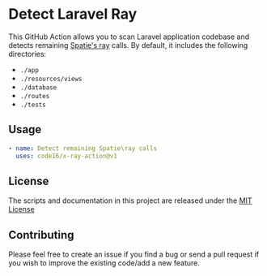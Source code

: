 # Detect Laravel Ray
This GitHub Action allows you to scan Laravel application codebase and detects remaining [Spatie's ray](https://myray.app/) calls. By default, it includes the following directories:
- `./app`
- `./resources/views`
- `./database`
- `./routes`
- `./tests`

## Usage

```yaml
- name: Detect remaining Spatie\ray calls
  uses: code16/x-ray-action@v1
```

## License

The scripts and documentation in this project are released under the [MIT License](LICENSE)

## Contributing

Please feel free to create an issue if you find a bug or send a pull request if you wish to improve the existing code/add a new feature. 

